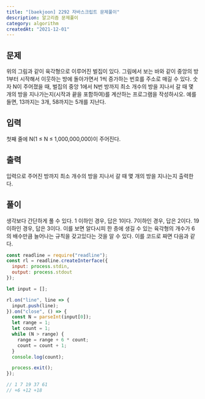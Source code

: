 ```yaml
---
title: "[baekjoon] 2292 자바스크립트 문제풀이"
description: 알고리즘 문제풀이
category: algorithm
createdAt: "2021-12-01"
---
```


## 문제

위의 그림과 같이 육각형으로 이루어진 벌집이 있다. 그림에서 보는 바와 같이 중앙의 방 1부터 시작해서 이웃하는 방에 돌아가면서 1씩 증가하는 번호를 주소로 매길 수 있다. 숫자 N이 주어졌을 때, 벌집의 중앙 1에서 N번 방까지 최소 개수의 방을 지나서 갈 때 몇 개의 방을 지나가는지(시작과 끝을 포함하여)를 계산하는 프로그램을 작성하시오. 예를 들면, 13까지는 3개, 58까지는 5개를 지난다.

## 입력

첫째 줄에 N(1 ≤ N ≤ 1,000,000,000)이 주어진다.

## 출력

입력으로 주어진 방까지 최소 개수의 방을 지나서 갈 때 몇 개의 방을 지나는지 출력한다.

## 풀이

생각보다 간단하게 풀 수 있다. 1 이하인 경우, 답은 1이다. 7이하인 경우, 답은 2이다. 19이하인 경우, 답은 3이다. 이를 보면 알다시피 한 층에 생길 수 있는 육각형의 개수가 6의 배수만큼 늘어나는 규칙을 갖고있다는 것을 알 수 있다. 이를 코드로 짜면 다음과 같다.

```jsx
const readline = require("readline");
const rl = readline.createInterface({
  input: process.stdin,
  output: process.stdout
});

let input = [];

rl.on("line", line => {
  input.push(line);
}).on("close", () => {
  const N = parseInt(input[0]);
  let range = 1;
  let count = 1;
  while (N > range) {
    range = range + 6 * count;
    count = count + 1;
  }
  console.log(count);

  process.exit();
});

// 1 7 19 37 61
// +6 +12 +18
```
